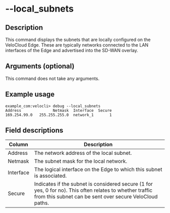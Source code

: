 #	--local_subnets

##	Description
This command displays the subnets that are locally configured on the VeloCloud Edge. These are typically networks connected to the LAN interfaces of the Edge and advertised into the SD-WAN overlay.

##  Arguments (optional)
This command does not take any arguments.

##  Example usage
```
example_com:velocli> debug --local_subnets
Address              Netmask  Interface  Secure
169.254.99.0   255.255.255.0  network_1       1
```

##  Field descriptions
| Column    | Description                                                                 |
|-----------|-----------------------------------------------------------------------------|
| Address   | The network address of the local subnet.                                    |
| Netmask   | The subnet mask for the local network.                                      |
| Interface | The logical interface on the Edge to which this subnet is associated.       |
| Secure    | Indicates if the subnet is considered secure (1 for yes, 0 for no). This often relates to whether traffic from this subnet can be sent over secure VeloCloud paths. |